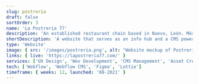 ```yaml
---
slug: postreria
draft: false
sortOrder: 3
name: 'La Postreria 77'
description: 'An established restaurant chain based in Nuevo, León. México. Known for it’s unmatched quality cakes and desserts. The website features static pages that display different information in a unique way and a dynamic web menu conected to a CMS to manage different menu variants for branches and products.'
shortDescription: 'A website that serves as an info hub and a CMS powered QR menu.'
type: 'Website'
image: { src: '/images/postreria.png', alt: "Website mockup of Postreria's home page" }
links: { live: 'https://lapostreria77.com/' }
services: ['UX Design', 'Wev Development', 'CMS Management', 'Asset Creation']
tech: ['Webflow', 'Webflow CMS', 'Figma', 'Lottie']
timeframe: { weeks: 12, launched: '08-2021' }
---
```

